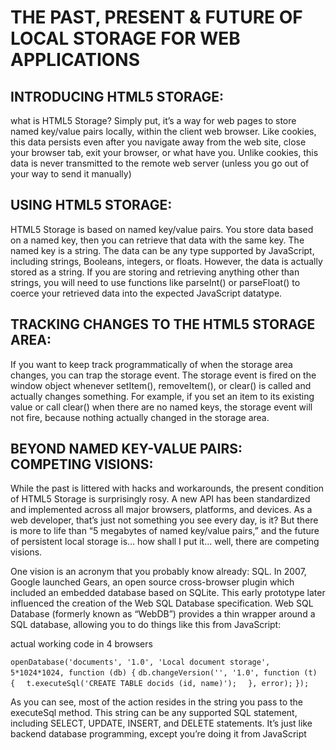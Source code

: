 # THE PAST, PRESENT & FUTURE OF LOCAL STORAGE FOR WEB APPLICATIONS

## INTRODUCING HTML5 STORAGE:

what is HTML5 Storage? Simply put, it’s a way for web pages to store named key/value pairs locally, within the client web browser. Like cookies, this data persists even after you navigate away from the web site, close your browser tab, exit your browser, or what have you. Unlike cookies, this data is never transmitted to the remote web server (unless you go out of your way to send it manually)

## USING HTML5 STORAGE:

HTML5 Storage is based on named key/value pairs. You store data based on a named key, then you can retrieve that data with the same key. The named key is a string. The data can be any type supported by JavaScript, including strings, Booleans, integers, or floats. However, the data is actually stored as a string. If you are storing and retrieving anything other than strings, you will need to use functions like parseInt() or parseFloat() to coerce your retrieved data into the expected JavaScript datatype.

## TRACKING CHANGES TO THE HTML5 STORAGE AREA:

If you want to keep track programmatically of when the storage area changes, you can trap the storage event. The storage event is fired on the window object whenever setItem(), removeItem(), or clear() is called and actually changes something. For example, if you set an item to its existing value or call clear() when there are no named keys, the storage event will not fire, because nothing actually changed in the storage area.

## BEYOND NAMED KEY-VALUE PAIRS: COMPETING VISIONS:
While the past is littered with hacks and workarounds, the present condition of HTML5 Storage is surprisingly rosy. A new API has been standardized and implemented across all major browsers, platforms, and devices. As a web developer, that’s just not something you see every day, is it? But there is more to life than “5 megabytes of named key/value pairs,” and the future of persistent local storage is… how shall I put it… well, there are competing visions.

One vision is an acronym that you probably know already: SQL. In 2007, Google launched Gears, an open source cross-browser plugin which included an embedded database based on SQLite. This early prototype later influenced the creation of the Web SQL Database specification. Web SQL Database (formerly known as “WebDB”) provides a thin wrapper around a SQL database, allowing you to do things like this from JavaScript:

actual working code in 4 browsers

``` openDatabase('documents', '1.0', 'Local document storage', 5*1024*1024, function (db) { ```
  ```db.changeVersion('', '1.0', function (t) {```
  ```  t.executeSql('CREATE TABLE docids (id, name)');```
```  }, error);```
```});```

As you can see, most of the action resides in the string you pass to the executeSql method. This string can be any supported SQL statement, including SELECT, UPDATE, INSERT, and DELETE statements. It’s just like backend database programming, except you’re doing it from JavaScript